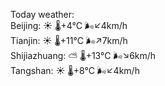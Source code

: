 Today weather:  
Beijing: ☀️   🌡️+4°C 🌬️↙4km/h  
Tianjin: ☀️   🌡️+11°C 🌬️↗7km/h  
Shijiazhuang: ⛅️  🌡️+13°C 🌬️↘6km/h  
Tangshan: ☀️   🌡️+8°C 🌬️↙4km/h  
